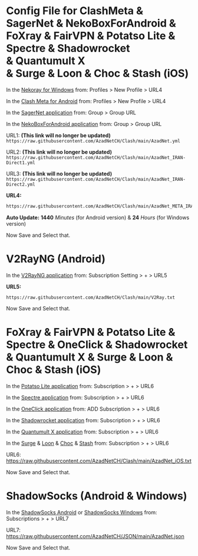 # Config File for ClashMeta & SagerNet & NekoBoxForAndroid & FoXray & FairVPN & Potatso Lite & Spectre & Shadowrocket & Quantumult X & Surge & Loon & Choc & Stash (iOS)

In the [Nekoray for Windows](https://github.com/MatsuriDayo/nekoray/releases/latest) from:
Profiles > New Profile > URL4

In the [Clash Meta for Android](https://github.com/MetaCubeX/ClashMetaForAndroid/releases) from:
Profiles > New Profile > URL4

In the [SagerNet application](https://github.com/SagerNet/SagerNet/releases/latest) from:
Group > Group URL

In the [NekoBoxForAndroid application](https://github.com/MatsuriDayo/NekoBoxForAndroid/releases/latest) from:
Group > Group URL

URL1: **(This link will no longer be updated)**
```https://raw.githubusercontent.com/AzadNetCH/Clash/main/AzadNet.yml```

URL2: **(This link will no longer be updated)**
```https://raw.githubusercontent.com/AzadNetCH/Clash/main/AzadNet_IRAN-Direct1.yml```

URL3: **(This link will no longer be updated)**
```https://raw.githubusercontent.com/AzadNetCH/Clash/main/AzadNet_IRAN-Direct2.yml```

**URL4:**
```bash
https://raw.githubusercontent.com/AzadNetCH/Clash/main/AzadNet_META_IRAN-Direct.yml
```

**Auto Update:**
**1440** *Minutes* (for Android version)
&
**24** *Hours* (for Windows version)

Now Save and Select that.

# V2RayNG (Android)
In the [V2RayNG application](https://play.google.com/store/apps/details?id=com.v2ray.ang) from:
Subscription Setting > + > URL5

**URL5:**
```
https://raw.githubusercontent.com/AzadNetCH/Clash/main/V2Ray.txt
```

Now Save and Select that.


# FoXray & FairVPN & Potatso Lite & Spectre & OneClick & Shadowrocket & Quantumult X & Surge & Loon & Choc & Stash (iOS)

In the [Potatso Lite application](https://apps.apple.com/us/app/potatso-lite/id1239860606) from:
Subscription > + > URL6

In the [Spectre application](https://apps.apple.com/us/app/spectre-vpn/id1508712998) from:
Subscription > + > URL6

In the [OneClick application](https://apps.apple.com/us/app/oneclick-safe-easy-fast/id1545555197) from:
ADD Subscription > + > URL6

In the [Shadowrocket application](https://apps.apple.com/us/app/shadowrocket/id932747118) from:
Subscription > + > URL6

In the [Quantumult X application](https://apps.apple.com/us/app/quantumult-x/id1443988620) from:
Subscription > + > URL6

In the [Surge](https://apps.apple.com/us/app/id1442620678) & [Loon](https://apps.apple.com/us/app/loon/id1373567447) & [Choc](https://apps.apple.com/us/app/choc/id1582542227) & [Stash](https://apps.apple.com/us/app/stash-proxy-utility/id1596063349) from:
Subscription > + > URL6

URL6: https://raw.githubusercontent.com/AzadNetCH/Clash/main/AzadNet_iOS.txt

Now Save and Select that.


# ShadowSocks (Android & Windows)

In the [ShadowSocks Android](https://play.google.com/store/apps/details?id=com.github.shadowsocks) or [ShadowSocks Windows](https://github.com/shadowsocks/shadowsocks-windows/releases/latest) from:
Subscriptions > + > URL7

URL7: https://raw.githubusercontent.com/AzadNetCH/JSON/main/AzadNet.json

Now Save and Select that.
